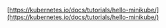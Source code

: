 [https://kubernetes.io/docs/tutorials/hello-minikube/](https://kubernetes.io/docs/tutorials/hello-minikube/) 
